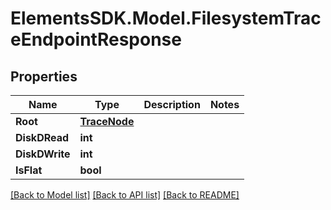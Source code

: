 # ElementsSDK.Model.FilesystemTraceEndpointResponse

## Properties

Name | Type | Description | Notes
------------ | ------------- | ------------- | -------------
**Root** | [**TraceNode**](TraceNode.md) |  | 
**DiskDRead** | **int** |  | 
**DiskDWrite** | **int** |  | 
**IsFlat** | **bool** |  | 

[[Back to Model list]](../#documentation-for-models) [[Back to API list]](../#documentation-for-api-endpoints) [[Back to README]](../)

